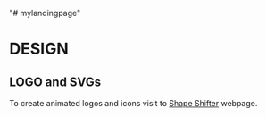 "# mylandingpage" 




# DESIGN

## LOGO and SVGs
To create animated logos and icons visit to [Shape Shifter](https://beta.shapeshifter.design/) webpage.

